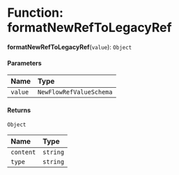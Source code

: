 # Function: formatNewRefToLegacyRef

**formatNewRefToLegacyRef**(`value`): `Object`

#### Parameters

| Name | Type |
| :------ | :------ |
| `value` | `NewFlowRefValueSchema` |

#### Returns

`Object`

| Name | Type |
| :------ | :------ |
| `content` | `string` |
| `type` | `string` |
